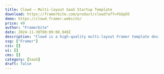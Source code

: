 ```yaml
---
title: Clowd — Multi-layout SaaS Startup Template
download: https://framerbite.com/product/clowd?aff=YGGpO5
demo: https://clowd.framer.website/
price: 49
author: "Framerbite"
date: 2024-11-30T08:09:08.949Z
description: "Clowd is a high-quality multi-layout Framer template designed for SaaS websites. Using Clowd's 3 unique homepages & 14 complete pages, now you can launch your website in Framer within a day."
ssg: ["Framer"]
css: []
ui: []
cms: []
category: [SaaS]
draft: false
---
```


